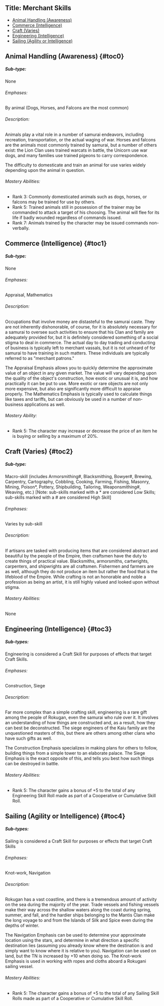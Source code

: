 Title: Merchant Skills
---

<ul>
  <li>
    <a href="/merchant-skills#toc0">Animal Handling (Awareness)</a>
  </li>
  <li>
    <a href="/merchant-skills#toc1">Commerce (Intelligence)</a>
  </li>
  <li>
    <a href="/merchant-skills#toc2">Craft (Varies)</a>
  </li>
  <li>
    <a href="/merchant-skills#toc3">Engineering (Intelligence)</a>
  </li>
  <li>
    <a href="/merchant-skills#toc4">Sailing (Agility or Intelligence)</a>
  </li>
</ul>

## <span>Animal Handling (Awareness)</span> {#toc0}

##### Sub-type:
 None


###### Emphases:
 By animal (Dogs, Horses, and Falcons are the most common)


###### Description:
 Animals play a vital role in a number of samurai endeavors, including recreation, transportation, or the actual waging of war. Horses and falcons are the animals most commonly trained by samurai, but a number of others exist: the Lion Clan uses trained warcats in battle, the Unicorn use war dogs, and many families use trained pigeons to carry correspondence.

The difficulty to domesticate and train an animal for use varies widely depending upon the animal in question.


###### Mastery Abilities:
- Rank 3: Commonly domesticated animals such as dogs, horses, or falcons may be trained for use by others.
- Rank 5: Trained animals still in possession of the trainer may be commanded to attack a target of his choosing. The animal will flee for its life if badly wounded regardless of commands issued.
- Rank 7: Animals trained by the character may be issued commands non-verbally.

## <span>Commerce (Intelligence)</span> {#toc1}

##### Sub-type:
 None


###### Emphases:
 Appraisal, Mathematics


###### Description:
 Occupations that involve money are distasteful to the samurai caste. They are not inherently dishonorable, of course, for it is absolutely necessary for a samurai to oversee such activities to ensure that his Clan and family are adequately provided for, but it is definitely considered something of a social stigma to deal in commerce. The actual day to day trading and conducting of business is typically left to merchant vassals, but it is not unheard of for samurai to have training in such matters. These individuals are typically referred to as &quot;merchant patrons.&quot;

The Appraisal Emphasis allows you to quickly determine the approximate value of an object in any given market. The value will vary depending upon the quality of the object's construction, how exotic or unusual it is, and how practically it can be put to use. More exotic or rare objects are not only more expensive, but also are significantly more difficult to appraise properly. The Mathematics Emphasis is typically used to calculate things like taxes and tariffs, but can obviously be used in a number of non-business applications as well.


###### Mastery Ability:
- Rank 5: The character may increase or decrease the price of an item he is buying or selling by a maximum of 20%.

## <span>Craft (Varies)</span> {#toc2}

##### Sub-type:
 Macro-skill (includes Armorsmithing#, Blacksmithing, Bowyer#, Brewing, Carpentry, Cartography, Cobbling, Cooking, Farming, Fishing, Masonry, Mining, Poison*, Pottery, Shipbuilding, Tailoring, Weaponsmithing#, Weaving, etc.) [Note: sub-skills marked with a * are considered Low Skills; sub-skills marked with a # are considered High Skill]


###### Emphases:
 Varies by sub-skill


###### Description:
 If artisans are tasked with producing items that are considered abstract and beautiful by the people of the Empire, then craftsmen have the duty to create things of practical value. Blacksmiths, armorsmiths, cartwrights, carpenters, and shipwrights are all craftsmen. Fishermen and farmers are as well, although they do not produce an item but rather the food that is the lifeblood of the Empire. While crafting is not an honorable and noble a profession as being an artist, it is still highly valued and looked upon without stigma.


###### Mastery Abilities:
 None
## <span>Engineering (Intelligence)</span> {#toc3}

##### Sub-types:
 Engineering is considered a Craft Skill for purposes of effects that target Craft Skills.


###### Emphases:
 Construction, Siege


###### Description:
 Far more complex than a simple crafting skill, engineering is a rare gift among the people of Rokugan, even the samurai who rule over it. It involves an understanding of how things are constructed and, as a result, how they can best be deconstructed. The siege engineers of the Kaiu family are the unquestioned masters of this, but there are others among other clans who have such gifts as well.

The Construction Emphasis specializes in making plans for others to follow, building things from a simple tower to an elaborate palace. The Siege Emphasis is the exact opposite of this, and tells you best how such things can be destroyed in battle.


###### Mastery Abilities:
- Rank 5: The character gains a bonus of +5 to the total of any Engineering Skill Roll made as part of a Cooperative or Cumulative Skill Roll.

## <span>Sailing (Agility or Intelligence)</span> {#toc4}

##### Sub-types:
 Sailing is considered a Craft Skill for purposes or effects that target Craft Skills


###### Emphases:
 Knot-work, Navigation


###### Description:
 Rokugan has a vast coastline, and there is a tremendous amount of activity on the sea during the majority of the year. Trade vessels and fishing vessels make their way across the shallow waters along the coast during spring, summer, and fall, and the hardier ships belonging to the Mantis Clan make the long voyage to and from the Islands of Silk and Spice even during the depths of winter.

The Navigation Emphasis can be used to determine your approximate location using the stars, and determine in what direction a specific destination lies (assuming you already know where the destination is and simply want to know where it is relative to you). Navigation can be used on land, but the TN is increased by +10 when doing so. The Knot-work Emphasis is used in working with ropes and cloths aboard a Rokugani sailing vessel.


###### Mastery Abilities:
- Rank 5: The character gains a bonus of +5 to the total of any Sailing Skill Rolls made as part of a Cooperative or Cumulative Skill Roll.

